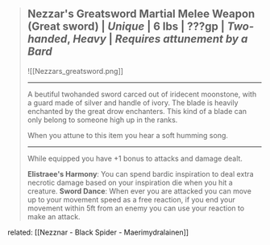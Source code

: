 > **Nezzar's Greatsword**
> Martial Melee Weapon (Great sword) | *Unique* | 6 lbs | ???gp | *Two-handed*, *Heavy* | *Requires attunement by a Bard*
> ---
> ![[Nezzars_greatsword.png]]
> ___
> A beutiful twohanded sword carced out of iridecent moonstone, with a guard made of silver and handle of ivory. The blade is heavily enchanted by the great drow enchanters. This kind of a blade can only belong to someone high up in the ranks. 
> 
> When you attune to this item you hear a soft humming song.
> 
> ---
> While equipped you have +1 bonus to attacks and damage dealt.
> 
>**Elistraee's Harmony**: You can spend bardic inspiration to deal extra necrotic damage based on your inspiration die when you hit a creature.
>**Sword Dance**: When ever you are attacked you can move up to your movement speed as a free reaction, if you end your movement within 5ft from an enemy you can use your reaction to make an attack.
>

related: [[Nezznar - Black Spider - Maerimydralainen]]